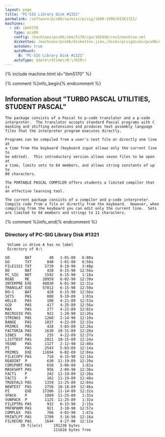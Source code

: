 ```yaml
---
layout: page
title: "PC-SIG Library Disk #1321"
permalink: /software/pcx86/sw/misc/pcsig/1000-1999/DISK1321/
machines:
  - id: ibm5170
    type: pcx86
    config: /machines/pcx86/ibm/5170/cga/1024kb/rev3/machine.xml
    diskettes: /machines/pcx86/diskettes.json,/disks/pcsigdisks/pcx86/diskettes.json
    autoGen: true
    autoMount:
      B: "PC-SIG Library Disk #1321"
    autoType: $date\r$time\rB:\rDIR\r
---
```


{% include machine.html id="ibm5170" %}

{% comment %}info_begin{% endcomment %}

## Information about "TURBO PASCAL UTILITIES, STUDENT PASCAL"

    The package consists of a Pascal to p-code translator and a p-code
    interpreter.  The translator accepts standard Pascal programs with C
    masking and shifting extensions and produces text assembly language
    files that the interpreter program executes directly.
    
    Programs can be compiled from a user's text file or directly one line at
    a time from the keyboard (keyboard input allows only the current line to
    be edited).  This introductory version allows seven files to be open at
    a time, limits sets to 64 members, and allows string constants of up to
    80 characters.
    
    The PORTABLE PASCAL COMPILER offers students a limited compiler that is
    an effective learning tool.
    
    The current package consists of a compiler and p-code interpreter.
    Compile code from a file or directly from the keyboard.  However, when
    compiling from the keyboard you can edit only the current line.  Sets
    are limited to 64 members and strings to 11 characters.
{% comment %}info_end{% endcomment %}


### Directory of PC-SIG Library Disk #1321

     Volume in drive A has no label
     Directory of A:\

    GO       BAT        40   1-01-80   6:00a
    GO       TXT       848   1-01-80   6:58a
    FILE1321 TXT      2739   9-19-90   3:48p
    DO       BAT       428   6-15-90  12:56a
    PC_SIG   NOT      1592   6-15-90   1:18a
    READ     ME      20959   6-02-90  12:39a
    INTERPRE EXE     48830   6-01-90  12:31a
    TRANSLAT EXE     57012   6-15-90  12:50a
    DO~1     BAT       428   6-15-90  12:56a
    SETS     PAS       800   9-19-89   1:03a
    HELLO    PAS       108   4-21-89  12:53a
    GCD      PAS       417   4-25-89  12:56a
    MAX      PAS       277   4-22-89  12:02a
    RECRSVIO PAS       922   1-28-90  12:26a
    STRINGS  PAS      1268   2-14-90  12:10a
    RANGE    PAS      1037   4-22-89  12:33a
    PRIMES   PAS       428   5-03-89  12:26a
    FACTORIA PAS      1630  10-31-89  12:20a
    SINES    PAS       235   4-22-89  12:37a
    LISTTEST PAS      2021  10-15-89  12:24a
    YESNO    PAS      1127   2-12-90  12:40a
    PI       PAS      2543   5-03-89  12:14a
    PRIMES   EXE     11694   6-02-89  12:04a
    FILECOPY PAS       718   6-15-90  12:16a
    READINT  P         630  11-19-89  12:29a
    COM1PORT PAS       658   5-06-89   1:01a
    MASKSHFT PAS       956   2-09-90  12:36a
    FACT1    P         242  11-19-89  12:28a
    FACT2    P         162  11-19-89  12:48a
    TRUEFALS PAS      1359  11-25-89  12:04a
    NEWTEST  PAS      2758  10-18-89  12:46a
    PI       EXE     17206  11-14-89  12:32a
    VPACK    P        1069  11-25-89   1:31a
    VUNPACK  P        1125  11-25-89   1:32a
    FILEPTRS PAS       932   6-15-90   2:15a
    PRFNPARM PAS       921   3-10-90  12:57a
    COMPLEX  PAS       766   4-02-90   1:47a
    PRINTLPT PAS      2709   5-16-90  12:16a
    FILRECRD PAS      1644   4-27-90  12:12a
           39 file(s)     191238 bytes
                          111616 bytes free
